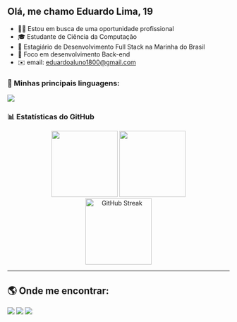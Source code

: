 ## Olá, me chamo Eduardo Lima, 19
- 👨‍💻 Estou em busca de uma oportunidade profissional
- 🎓 Estudante de Ciência da Computação
- 💼 Estagiário de Desenvolvimento Full Stack na Marinha do Brasil
- 🚀 Foco em desenvolvimento Back-end
- ✉️ email: eduardoaluno1800@gmail.com

### 🚀 Minhas principais linguagens:
<p>
<img src="https://skillicons.dev/icons?i=java,php,mysql,javascript,github" />
</p>

### 📊 Estatísticas do GitHub
<div align="center">
  <img height="150em" src="https://github-readme-stats.vercel.app/api?username=Eduardolimzz&show_icons=true&theme=dark&include_all_commits=true&count_private=true"/>
  <img height="150em" src="https://github-readme-stats.vercel.app/api/top-langs/?username=Eduardolimzz&layout=compact&theme=dark&count_private=true"/>
</div>

<div align="center">
  <img height="150em" src="https://github-readme-streak-stats.herokuapp.com/?user=Eduardolimzz&theme=dark" alt="GitHub Streak"/>
</div>

---
## 🌎 Onde me encontrar:
<div> 
  <a href="https://portfolio-eduardo-lima.br/" target="_blank"><img src="https://img.shields.io/badge/Portf%C3%B3lio-FF5722?style=for-the-badge"></a>
  <a href="mailto:eduardoaluno1800@gmail.com" target="_blank" rel="noopener noreferrer"><img src="https://img.shields.io/badge/-Gmail-%23333?style=for-the-badge&logo=gmail&logoColor=white"></a>
  <a href="https://www.linkedin.com/in/eduardo-lima-3b1092316/" target="_blank" rel="noopener noreferrer"><img src="https://img.shields.io/badge/-LinkedIn-%230077B5?style=for-the-badge&logo=linkedin&logoColor=white"></a>
</div>
